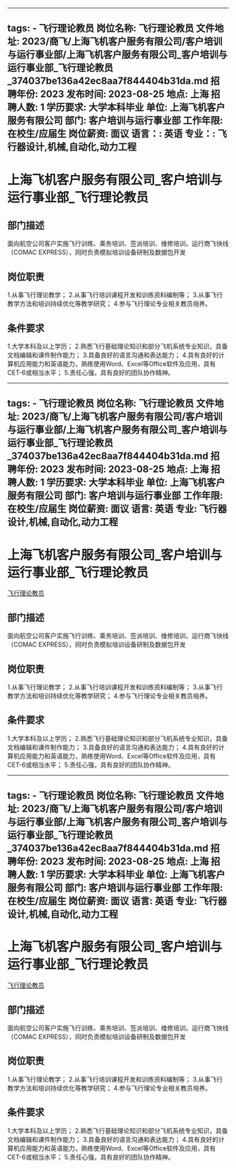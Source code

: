 
---
tags:
    - 飞行理论教员
岗位名称: 飞行理论教员
文件地址: 2023/商飞/上海飞机客户服务有限公司/客户培训与运行事业部/上海飞机客户服务有限公司_客户培训与运行事业部_飞行理论教员_374037be136a42ec8aa7f844404b31da.md
招聘年份: 2023
发布时间: 2023-08-25
地点: 上海
招聘人数: 1
学历要求: 大学本科毕业
单位: 上海飞机客户服务有限公司
部门: 客户培训与运行事业部
工作年限: 在校生/应届生
岗位薪资: 面议
语言：: 英语
专业：: 飞行器设计,机械,自动化,动力工程
---

# 上海飞机客户服务有限公司_客户培训与运行事业部_飞行理论教员

## 部门描述

面向航空公司客户实施飞行训练、乘务培训、签派培训、维修培训，运行商飞快线（COMAC EXPRESS），同时负责模拟培训设备研制及数据包开发

## 岗位职责

1.从事飞行理论教学；
 2.从事飞行培训课程开发和训练资料编制等；
 3.从事飞行教学方法和培训持续优化等教学研究；
 4.参与飞行理论专业相关教员培养。

 ## 条件要求

1.大学本科及以上学历；
 2.熟悉飞行基础理论知识和部分飞机系统专业知识，具备文档编辑和课件制作能力；
 3.具备良好的语言沟通和表达能力；
 4.具有良好的计算机应用能力和英语能力，熟练使用Word、Excel等Office软件及应用，具有CET-6或相当水平；
 5.责任心强，具有良好的团队协作精神。

---
tags:
    - 飞行理论教员
岗位名称: 飞行理论教员
文件地址: 2023/商飞/上海飞机客户服务有限公司/客户培训与运行事业部/上海飞机客户服务有限公司_客户培训与运行事业部_飞行理论教员_374037be136a42ec8aa7f844404b31da.md
招聘年份: 2023
发布时间: 2023-08-25
地点: 上海
招聘人数: 1
学历要求: 大学本科毕业
单位: 上海飞机客户服务有限公司
部门: 客户培训与运行事业部
工作年限: 在校生/应届生
岗位薪资: 面议
语言: 英语
专业: 飞行器设计,机械,自动化,动力工程
---

# 上海飞机客户服务有限公司_客户培训与运行事业部_飞行理论教员

[飞行理论教员](http://zhaopin.comac.cc/zp/ct/out/position/positionDetail?planid=374037be136a42ec8aa7f844404b31da)

## 部门描述

面向航空公司客户实施飞行训练、乘务培训、签派培训、维修培训，运行商飞快线（COMAC EXPRESS），同时负责模拟培训设备研制及数据包开发

## 岗位职责

1.从事飞行理论教学；
 2.从事飞行培训课程开发和训练资料编制等；
 3.从事飞行教学方法和培训持续优化等教学研究；
 4.参与飞行理论专业相关教员培养。

 ## 条件要求

1.大学本科及以上学历；
 2.熟悉飞行基础理论知识和部分飞机系统专业知识，具备文档编辑和课件制作能力；
 3.具备良好的语言沟通和表达能力；
 4.具有良好的计算机应用能力和英语能力，熟练使用Word、Excel等Office软件及应用，具有CET-6或相当水平；
 5.责任心强，具有良好的团队协作精神。

---
tags:
    - 飞行理论教员
岗位名称: 飞行理论教员
文件地址: 2023/商飞/上海飞机客户服务有限公司/客户培训与运行事业部/上海飞机客户服务有限公司_客户培训与运行事业部_飞行理论教员_374037be136a42ec8aa7f844404b31da.md
招聘年份: 2023
发布时间: 2023-08-25
地点: 上海
招聘人数: 1
学历要求: 大学本科毕业
单位: 上海飞机客户服务有限公司
部门: 客户培训与运行事业部
工作年限: 在校生/应届生
岗位薪资: 面议
语言: 英语
专业: 飞行器设计,机械,自动化,动力工程
---

# 上海飞机客户服务有限公司_客户培训与运行事业部_飞行理论教员

[飞行理论教员](http://zhaopin.comac.cc/zp/ct/out/position/positionDetail?planid=374037be136a42ec8aa7f844404b31da)


## 部门描述

面向航空公司客户实施飞行训练、乘务培训、签派培训、维修培训，运行商飞快线（COMAC EXPRESS），同时负责模拟培训设备研制及数据包开发

## 岗位职责

1.从事飞行理论教学；
 2.从事飞行培训课程开发和训练资料编制等；
 3.从事飞行教学方法和培训持续优化等教学研究；
 4.参与飞行理论专业相关教员培养。

 ## 条件要求

1.大学本科及以上学历；
 2.熟悉飞行基础理论知识和部分飞机系统专业知识，具备文档编辑和课件制作能力；
 3.具备良好的语言沟通和表达能力；
 4.具有良好的计算机应用能力和英语能力，熟练使用Word、Excel等Office软件及应用，具有CET-6或相当水平；
 5.责任心强，具有良好的团队协作精神。

